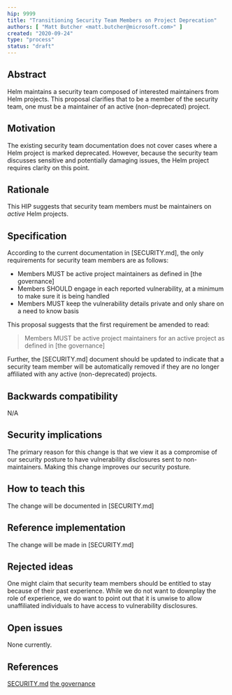 ```yaml
---
hip: 9999
title: "Transitioning Security Team Members on Project Deprecation"
authors: [ "Matt Butcher <matt.butcher@microsoft.com>" ]
created: "2020-09-24"
type: "process"
status: "draft"
---
```


## Abstract

Helm maintains a security team composed of interested maintainers from Helm projects. This
proposal clarifies that to be a member of the security team, one must be a maintainer of
an active (non-deprecated) project.

## Motivation

The existing security team documentation does not cover cases where a Helm project is
marked deprecated. However, because the security team discusses sensitive and potentially
damaging issues, the Helm project requires clarity on this point.

## Rationale

This HIP suggests that security team members must be maintainers on _active_ Helm projects.

## Specification

According to the current documentation in [SECURITY.md], the only requirements for
security team members are as follows:

* Members MUST be active project maintainers as defined in [the governance]
* Members SHOULD engage in each reported vulnerability, at a minimum to make sure it is being handled
* Members MUST keep the vulnerability details private and only share on a need to know basis

This proposal suggests that the first requirement be amended to read:

> Members MUST be active project maintainers for an active project as defined in [the governance]

Further, the [SECURITY.md] document should be updated to indicate that a security team
member will be automatically removed if they are no longer affiliated with any
active (non-deprecated) projects.

## Backwards compatibility

N/A

## Security implications

The primary reason for this change is that we view it as a compromise of our security
posture to have vulnerability disclosures sent to non-maintainers. Making this change
improves our security posture.

## How to teach this

The change will be documented in [SECURITY.md]

## Reference implementation

The change will be made in [SECURITY.md]

## Rejected ideas

One might claim that security team members should be entitled to stay because of their
past experience. While we do not want to downplay the role of experience, we do want to
point out that it is unwise to allow unaffiliated individuals to have access to
vulnerability disclosures.

## Open issues

None currently.

## References

[SECURITY.md](security.md)
[the governance](governance/governance.md)